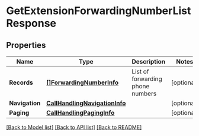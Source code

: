 # GetExtensionForwardingNumberListResponse

## Properties

Name | Type | Description | Notes
------------ | ------------- | ------------- | -------------
**Records** | [**[]ForwardingNumberInfo**](ForwardingNumberInfo.md) | List of forwarding phone numbers | [optional] 
**Navigation** | [**CallHandlingNavigationInfo**](CallHandlingNavigationInfo.md) |  | [optional] 
**Paging** | [**CallHandlingPagingInfo**](CallHandlingPagingInfo.md) |  | [optional] 

[[Back to Model list]](../README.md#documentation-for-models) [[Back to API list]](../README.md#documentation-for-api-endpoints) [[Back to README]](../README.md)


